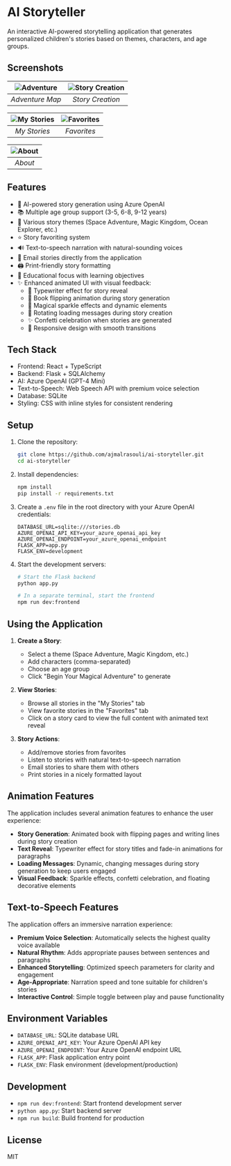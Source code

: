 # AI Storyteller

An interactive AI-powered storytelling application that generates personalized children's stories based on themes, characters, and age groups.

## Screenshots

| ![Adventure](public/images/adventure.png) | ![Story Creation](public/images/story.png) |
|:---:|:---:|
| *Adventure Map* | *Story Creation* |

| ![My Stories](public/images/mystories.png) | ![Favorites](public/images/favorites.png) |
|:---:|:---:|
| *My Stories* | *Favorites* |

| ![About](public/images/about.png) |
|:---:|
| *About* |

## Features

- 🤖 AI-powered story generation using Azure OpenAI
- 📚 Multiple age group support (3-5, 6-8, 9-12 years)
- 🎨 Various story themes (Space Adventure, Magic Kingdom, Ocean Explorer, etc.)
- ⭐ Story favoriting system
- 🔊 Text-to-speech narration with natural-sounding voices
- 📧 Email stories directly from the application
- 🖨️ Print-friendly story formatting
- 🎯 Educational focus with learning objectives
- ✨ Enhanced animated UI with visual feedback:
  - 📝 Typewriter effect for story reveal
  - 📖 Book flipping animation during story generation
  - 💫 Magical sparkle effects and dynamic elements
  - 🔄 Rotating loading messages during story creation
  - ✨ Confetti celebration when stories are generated
  - 📱 Responsive design with smooth transitions

## Tech Stack

- Frontend: React + TypeScript
- Backend: Flask + SQLAlchemy
- AI: Azure OpenAI (GPT-4 Mini)
- Text-to-Speech: Web Speech API with premium voice selection
- Database: SQLite
- Styling: CSS with inline styles for consistent rendering

## Setup

1. Clone the repository:
   ```bash
   git clone https://github.com/ajmalrasouli/ai-storyteller.git
   cd ai-storyteller
   ```

2. Install dependencies:
   ```bash
   npm install
   pip install -r requirements.txt
   ```

3. Create a `.env` file in the root directory with your Azure OpenAI credentials:
   ```
   DATABASE_URL=sqlite:///stories.db
   AZURE_OPENAI_API_KEY=your_azure_openai_api_key
   AZURE_OPENAI_ENDPOINT=your_azure_openai_endpoint
   FLASK_APP=app.py
   FLASK_ENV=development
   ```

4. Start the development servers:
   ```bash
   # Start the Flask backend
   python app.py
   
   # In a separate terminal, start the frontend
   npm run dev:frontend
   ```

## Using the Application

1. **Create a Story**:
   - Select a theme (Space Adventure, Magic Kingdom, etc.)
   - Add characters (comma-separated)
   - Choose an age group
   - Click "Begin Your Magical Adventure" to generate

2. **View Stories**:
   - Browse all stories in the "My Stories" tab
   - View favorite stories in the "Favorites" tab
   - Click on a story card to view the full content with animated text reveal

3. **Story Actions**:
   - Add/remove stories from favorites
   - Listen to stories with natural text-to-speech narration
   - Email stories to share them with others
   - Print stories in a nicely formatted layout

## Animation Features

The application includes several animation features to enhance the user experience:

- **Story Generation**: Animated book with flipping pages and writing lines during story creation
- **Text Reveal**: Typewriter effect for story titles and fade-in animations for paragraphs
- **Loading Messages**: Dynamic, changing messages during story generation to keep users engaged
- **Visual Feedback**: Sparkle effects, confetti celebration, and floating decorative elements

## Text-to-Speech Features

The application offers an immersive narration experience:

- **Premium Voice Selection**: Automatically selects the highest quality voice available
- **Natural Rhythm**: Adds appropriate pauses between sentences and paragraphs
- **Enhanced Storytelling**: Optimized speech parameters for clarity and engagement
- **Age-Appropriate**: Narration speed and tone suitable for children's stories
- **Interactive Control**: Simple toggle between play and pause functionality

## Environment Variables

- `DATABASE_URL`: SQLite database URL
- `AZURE_OPENAI_API_KEY`: Your Azure OpenAI API key
- `AZURE_OPENAI_ENDPOINT`: Your Azure OpenAI endpoint URL
- `FLASK_APP`: Flask application entry point
- `FLASK_ENV`: Flask environment (development/production)

## Development

- `npm run dev:frontend`: Start frontend development server
- `python app.py`: Start backend server
- `npm run build`: Build frontend for production

## License

MIT
